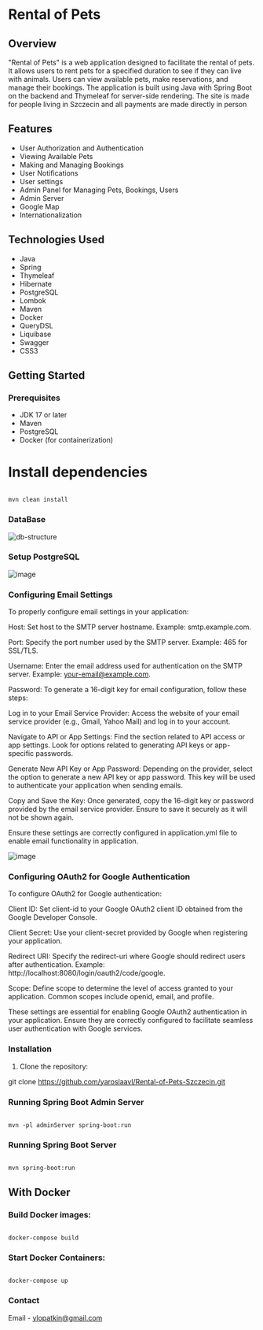# Rental of Pets

## Overview
"Rental of Pets" is a web application designed to facilitate the rental of pets. It allows users to rent pets for a specified duration to see if they can live with animals. Users can view available pets, make reservations, and manage their bookings. The application is built using Java with Spring Boot on the backend and Thymeleaf for server-side rendering. The site is made for people living in Szczecin and all payments are made directly in person 

## Features
- User Authorization and Authentication
- Viewing Available Pets
- Making and Managing Bookings
- User Notifications
- User settings
- Admin Panel for Managing Pets, Bookings, Users
- Admin Server
- Google Map
- Internationalization

## Technologies Used
- Java
- Spring
- Thymeleaf
- Hibernate
- PostgreSQL
- Lombok
- Maven
- Docker
- QueryDSL
- Liquibase
- Swagger
- CSS3

## Getting Started

### Prerequisites
- JDK 17 or later
- Maven
- PostgreSQL
- Docker (for containerization)

# Install dependencies
 ```

mvn clean install

 ```
### DataBase
![db-structure](https://github.com/yaroslaavl/Rental-of-Pets-Szczecin/assets/149341488/88be752c-4db4-410e-96d2-2c010f00cf97)

### Setup PostgreSQL
![image](https://github.com/yaroslaavl/Rental-of-Pets-Szczecin/assets/149341488/7ee16c15-4dd7-4429-b16f-647814da2cbb)


### Configuring Email Settings
To properly configure email settings in your application:

Host: Set host to the SMTP server hostname. Example: smtp.example.com.

Port: Specify the port number used by the SMTP server. Example: 465 for SSL/TLS.

Username: Enter the email address used for authentication on the SMTP server. Example: your-email@example.com.

Password: To generate a 16-digit key for email configuration, follow these steps:

Log in to your Email Service Provider:
Access the website of your email service provider (e.g., Gmail, Yahoo Mail) and log in to your account.

Navigate to API or App Settings:
Find the section related to API access or app settings. Look for options related to generating API keys or app-specific passwords.

Generate New API Key or App Password:
Depending on the provider, select the option to generate a new API key or app password. This key will be used to authenticate your application when sending emails.

Copy and Save the Key:
Once generated, copy the 16-digit key or password provided by the email service provider. Ensure to save it securely as it will not be shown again.

Ensure these settings are correctly configured in application.yml file to enable email functionality in application.

![image](https://github.com/yaroslaavl/Rental-of-Pets-Szczecin/assets/149341488/7777e2a4-0728-4300-8501-0a8f91830624)

### Configuring OAuth2 for Google Authentication
To configure OAuth2 for Google authentication:

Client ID: Set client-id to your Google OAuth2 client ID obtained from the Google Developer Console.

Client Secret: Use your client-secret provided by Google when registering your application.

Redirect URI: Specify the redirect-uri where Google should redirect users after authentication. Example: http://localhost:8080/login/oauth2/code/google.

Scope: Define scope to determine the level of access granted to your application. Common scopes include openid, email, and profile.

These settings are essential for enabling Google OAuth2 authentication in your application. Ensure they are correctly configured to facilitate seamless user authentication with Google services.

### Installation
1. Clone the repository:


git clone https://github.com/yaroslaavl/Rental-of-Pets-Szczecin.git

### Running Spring Boot Admin Server
  ```

mvn -pl adminServer spring-boot:run

 ```

### Running Spring Boot Server
 ```

mvn spring-boot:run

```

## With Docker

### Build Docker images:
 ```

docker-compose build

```

### Start Docker Containers:
 ```

docker-compose up

```

### Contact
Email - ylopatkin@gmail.com
